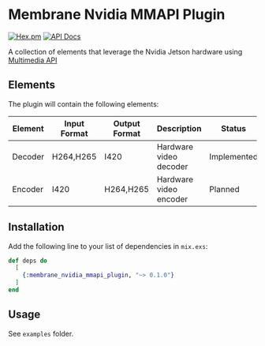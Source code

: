 # Membrane Nvidia MMAPI Plugin

[![Hex.pm](https://img.shields.io/hexpm/v/membrane_nvidia_mmapi_plugin.svg)](https://hex.pm/packages/membrane_nvidia_mmapi_plugin)
[![API Docs](https://img.shields.io/badge/api-docs-yellow.svg?style=flat)](https://hexdocs.pm/membrane_nvidia_mmapi_plugin)

A collection of elements that leverage the Nvidia Jetson hardware using [Multimedia API](https://docs.nvidia.com/jetson/l4t-multimedia/mmapi_group.html)

## Elements
The plugin will contain the following elements:

| Element | Input Format | Output Format | Description | Status |
|---------|--------------|---------------|-------------|--------|
| Decoder | H264,H265 | I420 | Hardware video decoder | Implemented |
| Encoder | I420 | H264,H265 | Hardware video encoder | Planned | 

## Installation

Add the following line to your list of dependencies in `mix.exs`:

```elixir
def deps do
  [
    {:membrane_nvidia_mmapi_plugin, "~> 0.1.0"}
  ]
end
```

## Usage

See `examples` folder.
